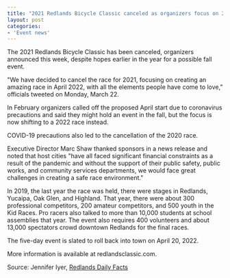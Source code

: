 ```yaml
---
title: "2021 Redlands Bicycle Classic canceled as organizers focus on 2022"
layout: post
categories:
- 'Event news'
---
```


The 2021 Redlands Bicycle Classic has been canceled, organizers announced this week, despite hopes earlier in the year for a possible fall event.

"We have decided to cancel the race for 2021, focusing on creating an amazing race in April 2022, with all the elements people have come to love," officials tweeted on Monday, March 22.

In February organizers called off the proposed April start due to coronavirus precautions and said they might hold an event in the fall, but the focus is now shifting to a 2022 race instead.

COVID-19 precautions also led to the cancellation of the 2020 race.

Executive Director Marc Shaw thanked sponsors in a news release and noted that host cities "have all faced significant financial constraints as a result of the pandemic and without the support of their public safety, public works, and community services departments, we would face great challenges in creating a safe race environment."

In 2019, the last year the race was held, there were stages in Redlands, Yucaipa, Oak Glen, and Highland. That year, there were about 300 professional competitors, 200 amateur competitors, and 500 youth in the Kid Races. Pro racers also talked to more than 10,000 students at school assemblies that year. The event also requires 400 volunteers and about 13,000 spectators crowd downtown Redlands for the final races.

The five-day event is slated to roll back into town on April 20, 2022.

More information is available at redlandsclassic.com.

Source: Jennifer Iyer, [Redlands Daily Facts](https://www.sbsun.com/2021/03/24/2021-redlands-bicycle-classic-canceled-as-organizers-focus-on-2022/)